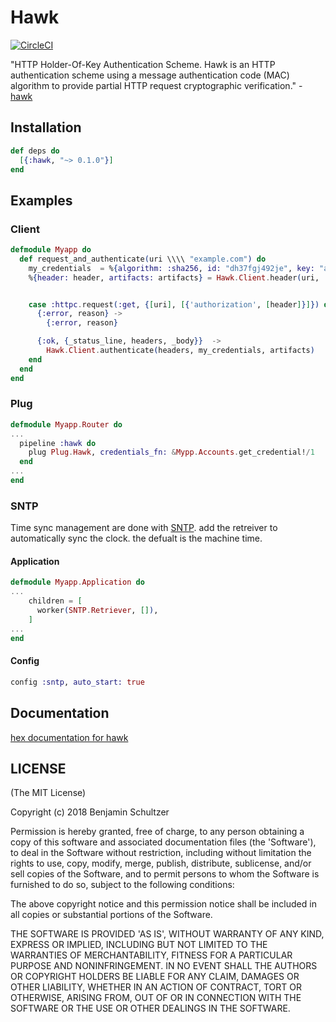 # Hawk
[![CircleCI](https://circleci.com/gh/Schultzer/hawk.svg?style=svg)](https://circleci.com/gh/Schultzer/hawk)

"HTTP Holder-Of-Key Authentication Scheme.
Hawk is an HTTP authentication scheme using a message authentication code (MAC) algorithm to provide partial HTTP request cryptographic verification." - [hawk](https://github.com/hueniverse/hawk)

## Installation

```elixir
def deps do
  [{:hawk, "~> 0.1.0"}]
end
```

## Examples

### Client

```elixir
defmodule Myapp do
  def request_and_authenticate(uri \\\\ "example.com") do
    my_credentials  = %{algorithm: :sha256, id: "dh37fgj492je", key: "aoijedoaijsdlaksjdl"}
    %{header: header, artifacts: artifacts} = Hawk.Client.header(uri, :get, my_credentials)


    case :httpc.request(:get, {[uri], [{'authorization', [header]}]}) do
      {:error, reason} ->
        {:error, reason}

      {:ok, {_status_line, headers, _body}}  ->
        Hawk.Client.authenticate(headers, my_credentials, artifacts)
    end
  end
end
```

### Plug

```elixir
defmodule Myapp.Router do
...
  pipeline :hawk do
    plug Plug.Hawk, credentials_fn: &Mypp.Accounts.get_credential!/1
  end
...
end
```

### SNTP
Time sync management are done with [SNTP](https://github.com/Schultzer/sntp). add the retreiver to automatically sync the clock. the defualt is the machine time.

#### Application
```elixir
defmodule Myapp.Application do
...
    children = [
      worker(SNTP.Retriever, []),
    ]
...
end
```

#### Config
```elixir
config :sntp, auto_start: true
```

## Documentation

[hex documentation for hawk](https://hexdocs.pm/hawk)


## LICENSE

(The MIT License)

Copyright (c) 2018 Benjamin Schultzer

Permission is hereby granted, free of charge, to any person obtaining a copy of this software and associated documentation files (the 'Software'), to deal in the Software without restriction, including without limitation the rights to use, copy, modify, merge, publish, distribute, sublicense, and/or sell copies of the Software, and to permit persons to whom the Software is furnished to do so, subject to the following conditions:

The above copyright notice and this permission notice shall be included in all copies or substantial portions of the Software.

THE SOFTWARE IS PROVIDED 'AS IS', WITHOUT WARRANTY OF ANY KIND, EXPRESS OR IMPLIED, INCLUDING BUT NOT LIMITED TO THE WARRANTIES OF MERCHANTABILITY, FITNESS FOR A PARTICULAR PURPOSE AND NONINFRINGEMENT. IN NO EVENT SHALL THE AUTHORS OR COPYRIGHT HOLDERS BE LIABLE FOR ANY CLAIM, DAMAGES OR OTHER LIABILITY, WHETHER IN AN ACTION OF CONTRACT, TORT OR OTHERWISE, ARISING FROM, OUT OF OR IN CONNECTION WITH THE SOFTWARE OR THE USE OR OTHER DEALINGS IN THE SOFTWARE.

